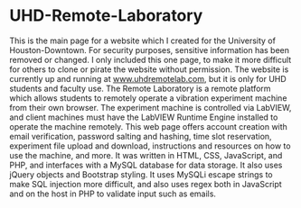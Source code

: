 # UHD-Remote-Laboratory

This is the main page for a website which I created for the University of Houston-Downtown. For security purposes, sensitive information has been removed or changed. I only included this one page, to make it more difficult for others to clone or pirate the website without permission. The website is currently up and running at www.uhdremotelab.com, but it is only for UHD students and faculty use. The Remote Laboratory is a remote platform which allows students to remotely operate a vibration experiment machine from their own browser. The experiment machine is controlled via LabVIEW, and client machines must have the LabVIEW Runtime Engine installed to operate the machine remotely. This web page offers account creation with email verification, password salting and hashing, time slot reservation, experiment file upload and download, instructions and resources on how to use the machine, and more. It was written in HTML, CSS, JavaScript, and PHP, and interfaces with a MySQL database for data storage. It also uses jQuery objects and Bootstrap styling. It uses MySQLi escape strings to make SQL injection more difficult, and also uses regex both in JavaScript and on the host in PHP to validate input such as emails.
